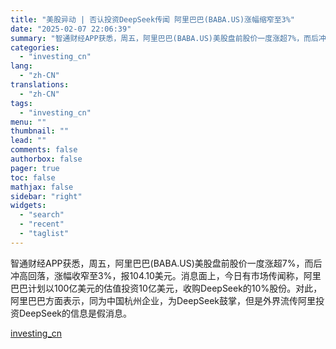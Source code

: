 ```yaml
---
title: "美股异动 | 否认投资DeepSeek传闻 阿里巴巴(BABA.US)涨幅缩窄至3%"
date: "2025-02-07 22:06:39"
summary: "智通财经APP获悉，周五，阿里巴巴(BABA.US)美股盘前股价一度涨超7%，而后冲高回落，涨幅收..."
categories:
  - "investing_cn"
lang:
  - "zh-CN"
translations:
  - "zh-CN"
tags:
  - "investing_cn"
menu: ""
thumbnail: ""
lead: ""
comments: false
authorbox: false
pager: true
toc: false
mathjax: false
sidebar: "right"
widgets:
  - "search"
  - "recent"
  - "taglist"
---
```


智通财经APP获悉，周五，阿里巴巴(BABA.US)美股盘前股价一度涨超7%，而后冲高回落，涨幅收窄至3%，报104.10美元。消息面上，今日有市场传闻称，阿里巴巴计划以100亿美元的估值投资10亿美元，收购DeepSeek的10%股份。对此，阿里巴巴方面表示，同为中国杭州企业，为DeepSeek鼓掌，但是外界流传阿里投资DeepSeek的信息是假消息。

[investing_cn](https://cn.investing.com/news/stock-market-news/article-2662601)
